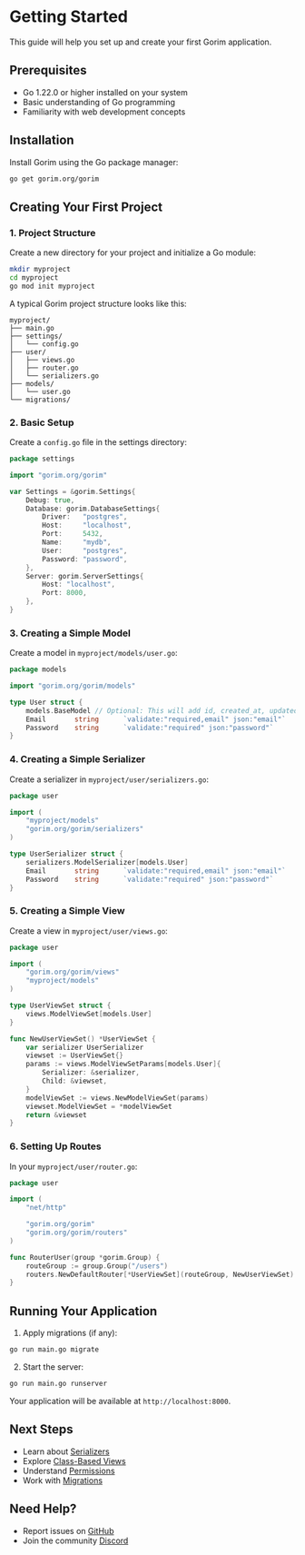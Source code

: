 # Getting Started

This guide will help you set up and create your first Gorim application.

## Prerequisites

- Go 1.22.0 or higher installed on your system
- Basic understanding of Go programming
- Familiarity with web development concepts

## Installation

Install Gorim using the Go package manager:
```sh
go get gorim.org/gorim
```

## Creating Your First Project

### 1. Project Structure

Create a new directory for your project and initialize a Go module:

```sh
mkdir myproject
cd myproject
go mod init myproject
```

A typical Gorim project structure looks like this:

```
myproject/
├── main.go
├── settings/
│   └── config.go
├── user/
│   ├── views.go
│   ├── router.go
│   └── serializers.go
├── models/
│   └── user.go
└── migrations/
```

### 2. Basic Setup

Create a `config.go` file in the settings directory:

```go
package settings

import "gorim.org/gorim"

var Settings = &gorim.Settings{
    Debug: true,
    Database: gorim.DatabaseSettings{
        Driver:   "postgres",
        Host:     "localhost",
        Port:     5432,
        Name:     "mydb",
        User:     "postgres",
        Password: "password",
    },
    Server: gorim.ServerSettings{
        Host: "localhost",
        Port: 8000,
    },
}
```

### 3. Creating a Simple Model

Create a model in `myproject/models/user.go`:

```go
package models

import "gorim.org/gorim/models"

type User struct {
	models.BaseModel // Optional: This will add id, created_at, updated_at, deleted_at fields
	Email		string		`validate:"required,email" json:"email"`
	Password	string		`validate:"required" json:"password"`
}
```

### 4. Creating a Simple Serializer

Create a serializer in `myproject/user/serializers.go`:

```go
package user

import (
	"myproject/models"
	"gorim.org/gorim/serializers"
)

type UserSerializer struct {
	serializers.ModelSerializer[models.User]
	Email		string		`validate:"required,email" json:"email"`
	Password	string		`validate:"required" json:"password"`
}

```

### 5. Creating a Simple View

Create a view in `myproject/user/views.go`:

```go
package user

import (
    "gorim.org/gorim/views"
    "myproject/models"
)

type UserViewSet struct {
	views.ModelViewSet[models.User]
}

func NewUserViewSet() *UserViewSet {
	var serializer UserSerializer
	viewset := UserViewSet{}
	params := views.ModelViewSetParams[models.User]{
		Serializer: &serializer,
		Child: &viewset,
	}
	modelViewSet := views.NewModelViewSet(params)
	viewset.ModelViewSet = *modelViewSet
	return &viewset
}
```

### 6. Setting Up Routes

In your `myproject/user/router.go`:

```go
package user

import (
	"net/http"

	"gorim.org/gorim"
	"gorim.org/gorim/routers"
)

func RouterUser(group *gorim.Group) {
	routeGroup := group.Group("/users")
	routers.NewDefaultRouter[*UserViewSet](routeGroup, NewUserViewSet)
}
```

## Running Your Application

1. Apply migrations (if any):
```sh
go run main.go migrate
```

2. Start the server:
```sh
go run main.go runserver
```

Your application will be available at `http://localhost:8000`.

## Next Steps

- Learn about [Serializers](./serializers.md)
- Explore [Class-Based Views](./views.md)
- Understand [Permissions](./permissions.md)
- Work with [Migrations](./migrations.md)

## Need Help?
- Report issues on [GitHub](https://github.com/rimba47prayoga/gorim/issues)
- Join the community [Discord](https://discord.gg/gorim)
